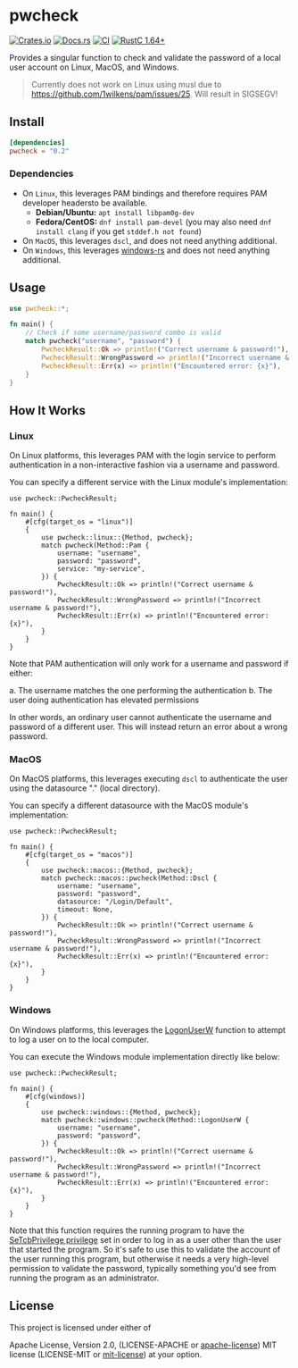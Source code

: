 # pwcheck

[![Crates.io][crates_img]][crates_lnk] [![Docs.rs][doc_img]][doc_lnk] [![CI][ci_img]][ci_lnk] [![RustC 1.64+][rustc_img]][rustc_lnk] 

[crates_img]: https://img.shields.io/crates/v/pwcheck.svg
[crates_lnk]: https://crates.io/crates/pwcheck
[doc_img]: https://docs.rs/pwcheck/badge.svg
[doc_lnk]: https://docs.rs/pwcheck
[ci_img]: https://github.com/chipsenkbeil/pwcheck/actions/workflows/ci.yml/badge.svg
[ci_lnk]: https://github.com/chipsenkbeil/pwcheck/actions/workflows/ci.yml
[rustc_img]: https://img.shields.io/badge/rustc_1.64.0+-lightgray.svg
[rustc_lnk]: https://blog.rust-lang.org/2022/09/22/Rust-1.64.0.html

Provides a singular function to check and validate the password of a local user
account on Linux, MacOS, and Windows.

> Currently does not work on Linux using musl due to
> https://github.com/1wilkens/pam/issues/25. Will result in SIGSEGV!

## Install

```toml
[dependencies]
pwcheck = "0.2"
```

### Dependencies

* On `Linux`, this leverages PAM bindings and therefore requires PAM developer
  headersto be available. 
  * **Debian/Ubuntu:** `apt install libpam0g-dev`
  * **Fedora/CentOS:** `dnf install pam-devel` (you may also need `dnf install
    clang` if you get `stddef.h not found`)
* On `MacOS`, this leverages `dscl`, and does not need anything additional.
* On `Windows`, this leverages [windows-rs](https://crates.io/crates/windows)
  and does not need anything additional.

## Usage

```rust
use pwcheck::*;

fn main() {
    // Check if some username/password combo is valid
    match pwcheck("username", "password") {
        PwcheckResult::Ok => println!("Correct username & password!"),
        PwcheckResult::WrongPassword => println!("Incorrect username & password!"),
        PwcheckResult::Err(x) => println!("Encountered error: {x}"),
    }
}
```

## How It Works

### Linux

On Linux platforms, this leverages PAM with the login service to perform
authentication in a non-interactive fashion via a username and password.

You can specify a different service with the Linux module's implementation:

```rust,no_run
use pwcheck::PwcheckResult;

fn main() {
    #[cfg(target_os = "linux")]
    {
        use pwcheck::linux::{Method, pwcheck};
        match pwcheck(Method::Pam {
            username: "username",
            password: "password",
            service: "my-service",
        }) {
            PwcheckResult::Ok => println!("Correct username & password!"),
            PwcheckResult::WrongPassword => println!("Incorrect username & password!"),
            PwcheckResult::Err(x) => println!("Encountered error: {x}"),
        }
    }
}
```

Note that PAM authentication will only work for a username and password if
either:

a. The username matches the one performing the authentication
b. The user doing authentication has elevated permissions

In other words, an ordinary user cannot authenticate the username and password
of a different user. This will instead return an error about a wrong password.

### MacOS

On MacOS platforms, this leverages executing `dscl` to authenticate the user
using the datasource "." (local directory).

You can specify a different datasource with the MacOS module's implementation:

```rust,no_run
use pwcheck::PwcheckResult;

fn main() {
    #[cfg(target_os = "macos")]
    {
        use pwcheck::macos::{Method, pwcheck};
        match pwcheck::macos::pwcheck(Method::Dscl {
            username: "username", 
            password: "password", 
            datasource: "/Login/Default", 
            timeout: None,
        }) {
            PwcheckResult::Ok => println!("Correct username & password!"),
            PwcheckResult::WrongPassword => println!("Incorrect username & password!"),
            PwcheckResult::Err(x) => println!("Encountered error: {x}"),
        }
    }
}
```

### Windows

On Windows platforms, this leverages the [LogonUserW][LogonUserW] function to
attempt to log a user on to the local computer.

You can execute the Windows module implementation directly like below:

```rust,no_run
use pwcheck::PwcheckResult;

fn main() {
    #[cfg(windows)]
    {
        use pwcheck::windows::{Method, pwcheck};
        match pwcheck::windows::pwcheck(Method::LogonUserW {
            username: "username", 
            password: "password", 
        }) {
            PwcheckResult::Ok => println!("Correct username & password!"),
            PwcheckResult::WrongPassword => println!("Incorrect username & password!"),
            PwcheckResult::Err(x) => println!("Encountered error: {x}"),
        }
    }
}
```

Note that this function requires the running program to have the
[SeTcbPrivilege privilege][SeTcbPrivilege] set in order to log in as a user
other than the user that started the program. So it's safe to use this to
validate the account of the user running this program, but otherwise it needs a
very high-level permission to validate the password, typically something you'd
see from running the program as an administrator.

[LogonUserW]: https://learn.microsoft.com/en-us/windows/win32/api/winbase/nf-winbase-logonuserw
[SeTcbPrivilege]: https://learn.microsoft.com/en-us/windows/security/threat-protection/security-policy-settings/act-as-part-of-the-operating-system

## License

This project is licensed under either of

Apache License, Version 2.0, (LICENSE-APACHE or
[apache-license][apache-license]) MIT license (LICENSE-MIT or
[mit-license][mit-license]) at your option.

[apache-license]: http://www.apache.org/licenses/LICENSE-2.0
[mit-license]: http://opensource.org/licenses/MIT
